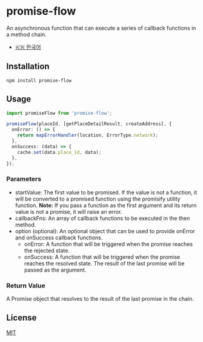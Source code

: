 # promise-flow

An asynchronous function that can execute a series of callback functions in a method chain.

- [🇰🇷 한국어](./README-ko_KR.md)

## Installation

```
npm install promise-flow
```

## Usage

```typescript
import promiseFlow from 'promise-flow';

promiseFlow(placeId, [getPlaceDetailResult, createAddress], {
  onError: () => {
    return mapErrorHandler(location, ErrorType.network);
  },
  onSuccess: (data) => {
    cache.set(data.place_id, data);
  },
});
```

### Parameters

- startValue: The first value to be promised. If the value is not a function, it will be converted to a promised function using the promisify utility function. **Note:** If you pass a function as the first argument and its return value is not a promise, it will raise an error.
- callbackFns: An array of callback functions to be executed in the then method.
- option (optional): An optional object that can be used to provide onError and onSuccess callback functions.
  - onError: A function that will be triggered when the promise reaches the rejected state.
  - onSuccess: A function that will be triggered when the promise reaches the resolved state. The result of the last promise will be passed as the argument.

### Return Value

A Promise object that resolves to the result of the last promise in the chain.

## License

[MIT](./LICENSE)
